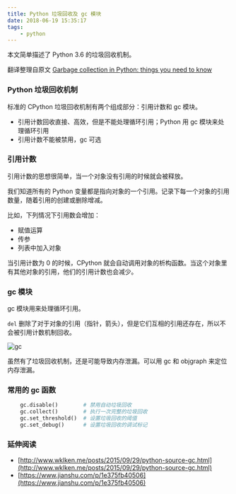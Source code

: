 ```yaml
---
title: Python 垃圾回收及 gc 模块
date: 2018-06-19 15:35:17
tags:
    - python
---
```


本文简单描述了 Python 3.6 的垃圾回收机制。

<!--more-->

翻译整理自原文 [Garbage collection in Python: things you need to know](https://rushter.com/blog/python-garbage-collector/)

### Python 垃圾回收机制

标准的 CPython 垃圾回收机制有两个组成部分：引用计数和 gc 模块。

- 引用计数回收直接、高效，但是不能处理循环引用；Python 用 gc 模块来处理循环引用
- 引用计数不能被禁用，gc 可选

### 引用计数

引用计数的思想很简单，当一个对象没有引用的时候就会被释放。

我们知道所有的 Python 变量都是指向对象的一个引用。记录下每一个对象的引用数量，随着引用的创建或删除增减。

比如，下列情况下引用数会增加：

- 赋值运算
- 传参
- 列表中加入对象

当引用计数为 0 的时候，CPython 就会自动调用对象的析构函数。当这个对象里有其他对象的引用，他们的引用计数也会减少。

### gc 模块

gc 模块用来处理循环引用。

`del` 删除了对于对象的引用（指针，箭头），但是它们互相的引用还存在，所以不会被引用计数机制回收。

![gc](https://ws2.sinaimg.cn/large/006tNc79ly1fsgiegex7jj30ad05j0st.jpg)

虽然有了垃圾回收机制，还是可能导致内存泄漏。可以用 gc 和 objgraph 来定位内存泄漏。

### 常用的 gc 函数

```python
    gc.disable()        # 禁用自动垃圾回收
    gc.collect()        # 执行一次完整的垃圾回收
    gc.set_threshold()  # 设置垃圾回收的阈值
    gc.set_debug()      # 设置垃圾回收的调试标记
```

### 延伸阅读

- [http://www.wklken.me/posts/2015/09/29/python-source-gc.html](http://www.wklken.me/posts/2015/09/29/python-source-gc.html)
- [https://www.jianshu.com/p/1e375fb40506](https://www.jianshu.com/p/1e375fb40506)
